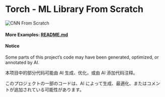 # Torch - ML Library From Scratch

![CNN From Scratch](images/02_cnn.png)

#### More Examples:  [README.md](images/README.md)



####  Notice
Some parts of this project’s code may have been generated, optimized, or annotated by AI.

本项目中的部分代码可能由 AI 生成、优化，或由 AI 添加代码注释。

このプロジェクトの一部のコードは、AI によって生成、最適化、またはコメントが追加されている可能性があります。
